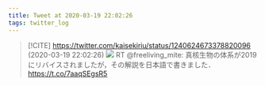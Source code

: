 ```yaml
---
title: Tweet at 2020-03-19 22:02:26
tags: twitter_log
---
```


> [!CITE] https://twitter.com/kaisekiriu/status/1240624673378820096 (2020-03-19 22:02:26)
> ![](https://twitter.com/kaisekiriu/status/1240624673378820096)
> RT @freeliving_mite: 真核生物の体系が2019にリバイスされましたが，その解説を日本語で書きました．
> https://t.co/7aaqSEgsR5
